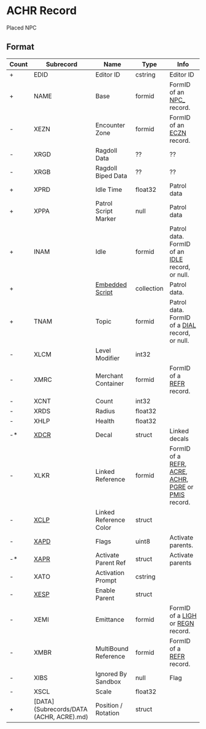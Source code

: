 ACHR Record
===========

Placed NPC

## Format

Count | Subrecord | Name | Type | Info
------|-------|------|------|-----
\+ | EDID | Editor ID | cstring | Editor ID
\+ | NAME | Base | formid | FormID of an [NPC_](NPC_.md) record.
\- | XEZN | Encounter Zone | formid | FormID of an [ECZN](ECZN.md) record.
\- | XRGD | Ragdoll Data | ?? | ??
\- | XRGB | Ragdoll Biped Data | ?? | ??
\+ | XPRD | Idle Time | float32 | Patrol data
\+ | XPPA | Patrol Script Marker | null | Patrol data
\+ | INAM | Idle | formid | Patrol data. FormID of an [IDLE](IDLE.md) record, or null.
\+ | | [Embedded Script](Subrecords/Script.md) | collection | Patrol data.
\+ | TNAM | Topic | formid | Patrol data. FormID of a [DIAL](DIAL.md) record, or null.
\- | XLCM | Level Modifier | int32 |
\- | XMRC | Merchant Container | formid | FormID of a [REFR](REFR.md) record.
\- | XCNT | Count | int32 |
\- | XRDS | Radius | float32 |
\- | XHLP | Health | float32 |
\-* | [XDCR](Subrecords/XDCR.md) | Decal | struct | Linked decals
\- | XLKR | Linked Reference | formid | FormID of a [REFR](REFR.md), [ACRE](ACRE.md), [ACHR](ACHR.md), [PGRE](PGRE.md) or [PMIS](PMIS.md) record.
\- | [XCLP](Subrecords/XCLP.md) | Linked Reference Color | struct |
\- | [XAPD](Subrecords/XAPD.md) | Flags | uint8 | Activate parents.
\-* | [XAPR](Subrecords/XAPR.md) | Activate Parent Ref | struct | Activate parents
\- | XATO | Activation Prompt | cstring |
\- | [XESP](Subrecords/XESP.md) | Enable Parent | struct |
\- | XEMI | Emittance | formid | FormID of a [LIGH](LIGH.md) or [REGN](REGN.md) record.
\- | XMBR | MultiBound Reference | formid | FormID of a [REFR](REFR.md) record.
\- | XIBS | Ignored By Sandbox | null | Flag
\- | XSCL | Scale | float32 |
\+ | [DATA](Subrecords/DATA (ACHR, ACRE).md) | Position / Rotation | struct |
